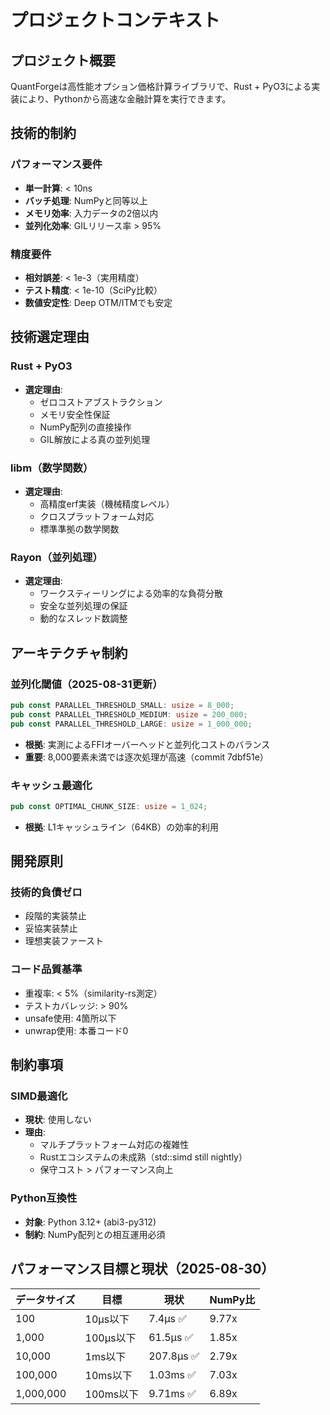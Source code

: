 # プロジェクトコンテキスト

## プロジェクト概要
QuantForgeは高性能オプション価格計算ライブラリで、Rust + PyO3による実装により、Pythonから高速な金融計算を実行できます。

## 技術的制約

### パフォーマンス要件
- **単一計算**: < 10ns
- **バッチ処理**: NumPyと同等以上
- **メモリ効率**: 入力データの2倍以内
- **並列化効率**: GILリリース率 > 95%

### 精度要件
- **相対誤差**: < 1e-3（実用精度）
- **テスト精度**: < 1e-10（SciPy比較）
- **数値安定性**: Deep OTM/ITMでも安定

## 技術選定理由

### Rust + PyO3
- **選定理由**: 
  - ゼロコストアブストラクション
  - メモリ安全性保証
  - NumPy配列の直接操作
  - GIL解放による真の並列処理

### libm（数学関数）
- **選定理由**:
  - 高精度erf実装（機械精度レベル）
  - クロスプラットフォーム対応
  - 標準準拠の数学関数

### Rayon（並列処理）
- **選定理由**:
  - ワークスティーリングによる効率的な負荷分散
  - 安全な並列処理の保証
  - 動的なスレッド数調整

## アーキテクチャ制約

### 並列化閾値（2025-08-31更新）
```rust
pub const PARALLEL_THRESHOLD_SMALL: usize = 8_000;
pub const PARALLEL_THRESHOLD_MEDIUM: usize = 200_000;
pub const PARALLEL_THRESHOLD_LARGE: usize = 1_000_000;
```
- **根拠**: 実測によるFFIオーバーヘッドと並列化コストのバランス
- **重要**: 8,000要素未満では逐次処理が高速（commit 7dbf51e）

### キャッシュ最適化
```rust
pub const OPTIMAL_CHUNK_SIZE: usize = 1_024;
```
- **根拠**: L1キャッシュライン（64KB）の効率的利用

## 開発原則

### 技術的負債ゼロ
- 段階的実装禁止
- 妥協実装禁止
- 理想実装ファースト

### コード品質基準
- 重複率: < 5%（similarity-rs測定）
- テストカバレッジ: > 90%
- unsafe使用: 4箇所以下
- unwrap使用: 本番コード0

## 制約事項

### SIMD最適化
- **現状**: 使用しない
- **理由**: 
  - マルチプラットフォーム対応の複雑性
  - Rustエコシステムの未成熟（std::simd still nightly）
  - 保守コスト > パフォーマンス向上

### Python互換性
- **対象**: Python 3.12+ (abi3-py312)
- **制約**: NumPy配列との相互運用必須

## パフォーマンス目標と現状（2025-08-30）

| データサイズ | 目標 | 現状 | NumPy比 |
|------------|------|------|---------|
| 100 | 10μs以下 | 7.4μs ✅ | 9.77x |
| 1,000 | 100μs以下 | 61.5μs ✅ | 1.85x |
| 10,000 | 1ms以下 | 207.8μs ✅ | 2.79x |
| 100,000 | 10ms以下 | 1.03ms ✅ | 7.03x |
| 1,000,000 | 100ms以下 | 9.71ms ✅ | 6.89x |